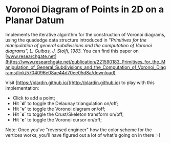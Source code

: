 # Voronoi Diagram of Points in 2D on a Planar Datum

Implements the iterative algorithm for the construction of Voronoi diagrams, using the quadedge data structure introduced in _"Primitives for the manipulation of general subdivisions and the computation of Voronoi diagrams", L. Guibas, J. Stolfi, 1983._
You can find this paper on [www.researchgate.net](https://www.researchgate.net/publication/221590183_Primitives_for_the_Manipulation_of_General_Subdivisions_and_the_Computation_of_Voronoi_Diagrams/link/5704096e08ae44d70ee05d8a/download)

Visit [https://plardin.github.io/](http://plardin.github.io) to play with this implementation:
* Click to add a point;
* Hit **\`d\`** to toggle the Delaunay triangulation on/off;
* Hit **\`v\`** to toggle the Voronoi diagram on/off;
* Hit **\`s\`** to toggle the Crust/Skeleton transform on/off;
* Hit **\`c\`** to toggle the Voronoi cursor on/off;

Note: Once you've "reversed engineer" how the color scheme for the vertices works, you'll have figured out a lot of what's going on in there :-)